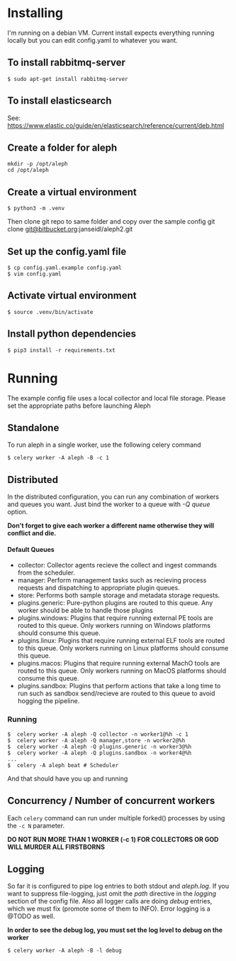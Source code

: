 # Installing
I'm running on a debian VM. Current install expects everything running locally but you can edit config.yaml to whatever you want.

## To install rabbitmq-server

    $ sudo apt-get install rabbitmq-server

## To install elasticsearch    
See: https://www.elastic.co/guide/en/elasticsearch/reference/current/deb.html

## Create a folder for aleph
    mkdir -p /opt/aleph
    cd /opt/aleph

## Create a virtual environment
    $ python3 -m .venv

Then clone git repo to same folder and copy over the sample config
    git clone git@bitbucket.org:janseidl/aleph2.git

## Set up the config.yaml file
    $ cp config.yaml.example config.yaml
    $ vim config.yaml

## Activate virtual environment
    $ source .venv/bin/activate

## Install python dependencies
    $ pip3 install -r requirements.txt

# Running
The example config file uses a local collector and local file storage. Please set the appropriate paths before launching Aleph

## Standalone
To run aleph in a single worker, use the following celery command

    $ celery worker -A aleph -B -c 1
    
## Distributed
In the distributed configuration, you can run any combination of workers and queues you want. Just bind the worker to a queue with _-Q queue_ option. 

**Don't forget to give each worker a different name otherwise they will conflict and die.**

#### Default Queues
- collector: Collector agents recieve the collect and ingest commands from the scheduler.
- manager: Perform management tasks such as recieving process requests and dispatching to appropriate plugin queues.
- store: Performs both sample storage and metadata storage requests.
- plugins.generic: Pure-python plugins are routed to this queue. Any worker should be able to handle those plugins 
- plugins.windows: Plugins that require running external PE tools are routed to this queue. Only workers running on Windows platforms should consume this queue.
- plugins.linux: Plugins that require running external ELF tools are routed to this queue. Only workers running on Linux platforms should consume this queue.
- plugins.macos: Plugins that require running external MachO tools are routed to this queue. Only workers running on MacOS platforms should consume this queue.
- plugins.sandbox: Plugins that perform actions that take a long time to run such as sandbox send/recieve are routed to this queue to avoid hogging the pipeline.

### Running

    $  celery worker -A aleph -Q collector -n worker1@%h -c 1
    $  celery worker -A aleph -Q manager,store -n worker2@%h
    $  celery worker -A aleph -Q plugins.generic -n worker3@%h  
    $  celery worker -A aleph -Q plugins.sandbox -n worker4@%h  
    ...
    $  celery -A aleph beat # Scheduler

And that should have you up and running

## Concurrency / Number of concurrent workers

Each `celery` command can run under multiple forked() processes by using the `-c N` parameter.

**DO NOT RUN MORE THAN 1 WORKER (-c 1) FOR COLLECTORS OR GOD WILL MURDER ALL FIRSTBORNS**

## Logging
So far it is configured to pipe log entries to both stdout and *aleph.log*. If you want to suppress file-logging, just omit the *path* directive in the *logging* section of the config file. Also all logger calls are doing *debug* entries, which we must fix (promote some of them to INFO). Error logging is a @TODO as well.

**In order to see the debug log, you must set the log level to debug on the worker**

    $ celery worker -A aleph -B -l debug


